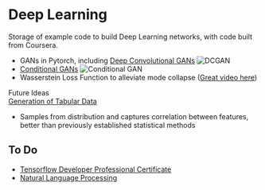 # Deep Learning
Storage of example code to build Deep Learning networks, with code built from Coursera.
- GANs in Pytorch, including [Deep Convolutional GANs](https://arxiv.org/pdf/1511.06434v1.pdf)
![DCGAN](https://miro.medium.com/max/846/1*rdXKdyfNjorzP10ZA3yNmQ.png)
- [Conditional GANs](https://arxiv.org/pdf/1411.1784.pdf) 
![Conditional GAN](https://3qeqpr26caki16dnhd19sv6by6v-wpengine.netdna-ssl.com/wp-content/uploads/2019/05/Example-of-a-Conditional-Generator-and-a-Conditional-Discriminator-in-a-Conditional-Generative-Adversarial-Network-1024x887.png)
- Wasserstein Loss Function to alleviate mode collapse ([Great video here](https://www.coursera.org/lecture/build-basic-generative-adversarial-networks-gans/mode-collapse-Terkm))


Future Ideas  
[Generation of Tabular Data](https://arxiv.org/pdf/1811.11264.pdf)
- Samples from distribution and captures correlation between features, better than previously established statistical methods

## To Do
- [Tensorflow Developer Professional Certificate](https://www.coursera.org/professional-certificates/tensorflow-in-practice?utm_source=deeplearning-ai&utm_medium=institutions&utm_campaign=TF3)
- [Natural Language Processing](https://www.coursera.org/specializations/natural-language-processing)


